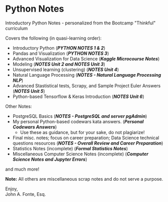 # Python Notes


Introductory Python Notes - personalized from the Bootcamp "Thinkful" curriculum

Covers the following (in quasi-learning order): 

- Introductory Python (***PYTHON NOTES 1 & 2***)
- Pandas and Visualization (***PYTHON NOTES 3***)
- Advanced Visualization for Data Science (***Kaggle Microcourse Notes***)
- Modeling (***NOTES Unit 2 and NOTES Unit 3***) 
- Unsupervised learning (clustering) (***NOTES Unit 4***)
- Natural Language Processing (***NOTES - Natural Language Processing NLP***)
- Advanced Stastistical tests, Scrapy, and Sample Project Euler Answers (***NOTES Unit 5***)
- Python-based Tensorflow & Keras Introduction (***NOTES Unit 6***)

Other Notes:

- PostgreSQL Basics (***NOTES - PostgreSQL and server pgAdmin***)
- My personal Python-based codewars kata answers. (***Personal Codewars Answers***)
  - Use these as guidance, but for your sake, do not plagiarize! 
- Final misc. notes; focus on career preparation; Data Science technical questions resources (***NOTES - Overall Review and Career Preparation***)
- Statistics Notes (incomplete) (***Formal Statistics Notes***)
- Miscellaneous Computer Science Notes (incomplete) (***Computer Science Notes and Jupyter Errors***)

and much more!

**Note:** All others are miscellaneous scrap notes and do not serve a purpose.

Enjoy,  <br>
John A. Fonte, Esq.
